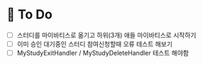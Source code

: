 # :balloon: To Do

- [ ] 스터디를 마이바티스로 옮기고 하위(3개) 애들 마이바티스로 시작하기
- [ ] 이미 승인 대기중인 스터디 참여신청할때 오류 테스트 해보기
- [ ] MyStudyExitHandler / MyStudyDeleteHandler 테스트 해야함
